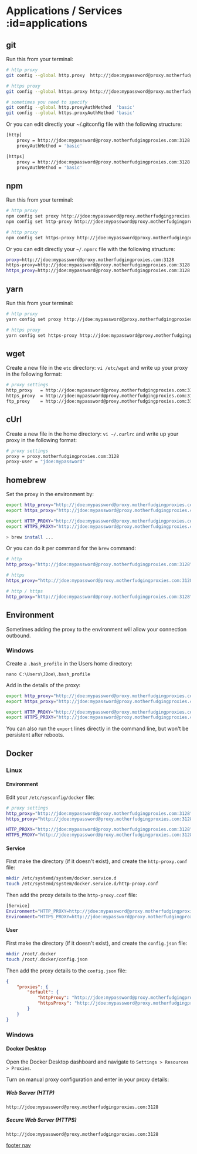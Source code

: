 # <i class="i-apps"></i> Applications / Services :id=applications

## git

Run this from your terminal:

```sh
# http proxy
git config --global http.proxy  http://jdoe:mypassword@proxy.motherfudgingproxies.com:3128

# https proxy
git config --global https.proxy http://jdoe:mypassword@proxy.motherfudgingproxies.com:3128

# sometimes you need to specify
git config --global http.proxyAuthMethod  'basic'
git config --global https.proxyAuthMethod 'basic'
```

Or you can edit directly your ~/.gitconfig file with the following structure:

```sh
[http]
    proxy = http://jdoe:mypassword@proxy.motherfudgingproxies.com:3128
    proxyAuthMethod = 'basic'

[https]
    proxy = http://jdoe:mypassword@proxy.motherfudgingproxies.com:3128
    proxyAuthMethod = 'basic'
```

## npm

Run this from your terminal:

```sh
# http proxy
npm config set proxy http://jdoe:mypassword@proxy.motherfudgingproxies.com:3128
npm config set http-proxy http://jdoe:mypassword@proxy.motherfudgingproxies.com:3128

# http proxy
npm config set https-proxy http://jdoe:mypassword@proxy.motherfudgingproxies.com:3128
```

Or you can edit directly your `~/.npmrc` file with the following structure:

```sh
proxy=http://jdoe:mypassword@proxy.motherfudgingproxies.com:3128
https-proxy=http://jdoe:mypassword@proxy.motherfudgingproxies.com:3128
https_proxy=http://jdoe:mypassword@proxy.motherfudgingproxies.com:3128
```

## yarn

Run this from your terminal:

```sh
# http proxy
yarn config set proxy http://jdoe:mypassword@proxy.motherfudgingproxies.com:3128

# https proxy
yarn config set https-proxy http://jdoe:mypassword@proxy.motherfudgingproxies.com:3128
```

## wget

Create a new file in the `etc` directory: `vi /etc/wget` and write up your proxy in the following format:

```sh
# proxy settings
http_proxy   = http://jdoe:mypassword@proxy.motherfudgingproxies.com:3128
https_proxy  = http://jdoe:mypassword@proxy.motherfudgingproxies.com:3128
ftp_proxy    = http://jdoe:mypassword@proxy.motherfudgingproxies.com:3128
```

## cUrl

Create a new file in the home directory: `vi ~/.curlrc` and write up your proxy in the following format:

```sh
# proxy settings
proxy = proxy.motherfudgingproxies.com:3128
proxy-user = "jdoe:mypassword"
```

## homebrew

Set the proxy in the environment by:

```sh
export http_proxy="http://jdoe:mypassword@proxy.motherfudgingproxies.com:3128"
export https_proxy="http://jdoe:mypassword@proxy.motherfudgingproxies.com:3128"

export HTTP_PROXY="http://jdoe:mypassword@proxy.motherfudgingproxies.com:3128"
export HTTPS_PROXY="http://jdoe:mypassword@proxy.motherfudgingproxies.com:3128"

> brew install ...
```

Or you can do it per command for the `brew` command:

```sh
# http
http_proxy="http://jdoe:mypassword@proxy.motherfudgingproxies.com:3128" brew install ...

# https
https_proxy="http://jdoe:mypassword@proxy.motherfudgingproxies.com:3128" brew install ...

# http / https
http_proxy="http://jdoe:mypassword@proxy.motherfudgingproxies.com:3128" https_proxy="http://jdoe:mypassword@proxy.motherfudgingproxies.com:3128" brew install ...
```

## Environment

Sometimes adding the proxy to the environment will allow your connection outbound.

### Windows

Create a `.bash_profile` in the Users home directory:

```gitbash
nano C:\Users\JDoe\.bash_profile
```

Add in the details of the proxy:

```sh
export http_proxy="http://jdoe:mypassword@proxy.motherfudgingproxies.com:3128"
export https_proxy="http://jdoe:mypassword@proxy.motherfudgingproxies.com:3128"

export HTTP_PROXY="http://jdoe:mypassword@proxy.motherfudgingproxies.com:3128"
export HTTPS_PROXY="http://jdoe:mypassword@proxy.motherfudgingproxies.com:3128"
```

You can also run the `export` lines directly in the command line, but won't be persistent after reboots.

## Docker

### Linux

#### Environment

Edit your `/etc/sysconfig/docker` file:

```sh
# proxy settings
http_proxy="http://jdoe:mypassword@proxy.motherfudgingproxies.com:3128"
https_proxy="http://jdoe:mypassword@proxy.motherfudgingproxies.com:3128"

HTTP_PROXY="http://jdoe:mypassword@proxy.motherfudgingproxies.com:3128"
HTTPS_PROXY="http://jdoe:mypassword@proxy.motherfudgingproxies.com:3128"
```

#### Service

First make the directory (if it doesn't exist), and create the `http-proxy.conf` file:

```sh
mkdir /etc/systemd/system/docker.service.d
touch /etc/systemd/system/docker.service.d/http-proxy.conf
```

Then add the proxy details to the `http-proxy.conf` file:

```sh
[Service]
Environment="HTTP_PROXY=http://jdoe:mypassword@proxy.motherfudgingproxies.com:3128"
Environment="HTTPS_PROXY=http://jdoe:mypassword@proxy.motherfudgingproxies.com:3128"
```

#### User

First make the directory (if it doesn't exist), and create the `config.json` file:

```sh
mkdir /root/.docker
touch /root/.docker/config.json
```

Then add the proxy details to the `config.json` file:

```json
{
    "proxies": {
        "default": {
            "httpProxy": "http://jdoe:mypassword@proxy.motherfudgingproxies.com:3128",
            "httpsProxy": "http://jdoe:mypassword@proxy.motherfudgingproxies.com:3128"
        }
    }
}
```

### Windows

#### Docker Desktop

Open the Docker Desktop dashboard and navigate to `Settings > Resources > Proxies`.

Turn on manual proxy configuration and enter in your proxy details:

##### Web Server (HTTP)

```text
http://jdoe:mypassword@proxy.motherfudgingproxies.com:3128
```

##### Secure Web Server (HTTPS)

```text
http://jdoe:mypassword@proxy.motherfudgingproxies.com:3128
```

[footer nav](../site/footer.md ':include')
